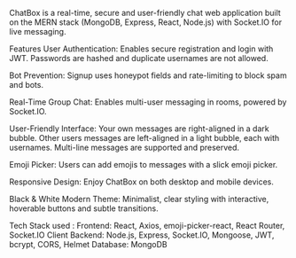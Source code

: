 ChatBox is a real-time, secure and user-friendly chat web application built on the MERN stack (MongoDB, Express, React, Node.js) with Socket.IO for live messaging.

Features
User Authentication:
Enables secure registration and login with JWT. Passwords are hashed and duplicate usernames are not allowed.

Bot Prevention:
Signup uses honeypot fields and rate-limiting to block spam and bots.

Real-Time Group Chat:
Enables multi-user messaging in rooms, powered by Socket.IO.

User-Friendly Interface:
Your own messages are right-aligned in a dark bubble.
Other users messages are left-aligned in a light bubble, each with usernames.
Multi-line messages are supported and preserved.

Emoji Picker:
Users can add emojis to messages with a slick emoji picker.

Responsive Design:
Enjoy ChatBox on both desktop and mobile devices.

Black & White Modern Theme:
Minimalist, clear styling with interactive, hoverable buttons and subtle transitions.

Tech Stack used :
Frontend: React, Axios, emoji-picker-react, React Router, Socket.IO Client
Backend: Node.js, Express, Socket.IO, Mongoose, JWT, bcrypt, CORS, Helmet
Database: MongoDB
